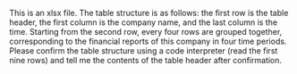 This is an xlsx file. The table structure is as follows: the first row is the table header, the first column is the company name, and the last column is the time. Starting from the second row, every four rows are grouped together, corresponding to the financial reports of this company in four time periods. Please confirm the table structure using a code interpreter (read the first nine rows) and tell me the contents of the table header after confirmation.